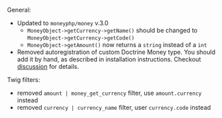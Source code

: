 General:

- Updated to `moneyphp/money` v.3.0
  - `MoneyObject->getCurrency->getName()` should be changed to `MoneyObject->getCurrency->getCode()`
  - `MoneyObject->getAmount()` now returns a `string` instead of a `int`
- Removed autoregistration of custom Doctrine Money type. You should add it by hand,
as described in installation instructions. Checkout [discussion](https://github.com/TheBigBrainsCompany/TbbcMoneyBundle/issues/38#issuecomment-256012838) for details.

Twig filters:

- removed `amount | money_get_currency` filter, use `amount.currency` instead
- removed `currency | currency_name` filter, user `currency.code` instead
